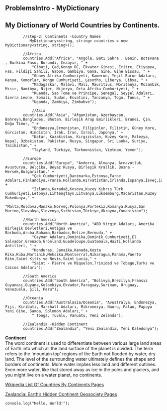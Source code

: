 ## ProblemsIntro - MyDictionary

## My Dictionary of World Countries by Continents.

            //step-2: Continents -Country Names
               MyDictionary<string, string> countries = new MyDictionary<string, string>();
               
            //Africa
            countries.Add("Africa", "Angola, Batı Sahra , Benin, Botsvana , Burkina Faso, Burundi, Cezayir, " +
                "Cibuti, Çad,Kongo DC, Ekvator Ginesi, Eritre, Etiyopya, Fas, Fildişi Sahili, Gabon, Gambiya, Gana, Gine, Gine Bissau, " +
                "Güney Afrika Cumhuriyeti, Kamerun, Yeşil Burun Adaları, Kenya, Komorlar, Kongo Cumhuriyeti, Lesotho, Liberya, Libya, " +
                "Madagaskar, Malavi, Mali, Mauritius, Moritanya, Mozambik, Mısır, Namibya, Nijer, Nijerya, Orta Afrika Cumhuriyeti, " +
                "Ruanda, Sao Tome ve Principe, Senegal, Seyşel Adaları, Sierra Leone, Somali, Sudan, Esvatini, Tanzanya, Togo, Tunus, " +
                "Uganda, Zambiya, Zimbabve");
                
                //Asia
            countries.Add("Asia", "Afganistan, Azerbaycan, Bahreyn,Bangladeş, Bhutan, Birleşik Arap Emirlikleri, Brunei, Çin, Doğu Timor, " +
                "Endonezya,Ermenistan, Filipinler, Filistin, Güney Kore, Gürcistan, Hindistan, Irak, İran, İsrail, Japonya," +
                "Katar, Kazakistan, Kırgızistan, Kuzey Kore, Malezya, Nepal, Özbekistan, Pakistan, Rusya, Singapur, Sri Lanka, Suriye, Tacikistan," +
                "Tayland, Türkiye, Türkmenistan, Vietnam, Yemen");

            //Europe
            countries.Add("Europe", "Andorra, Almanya, Arnavutluk, Avusturya, Belçika, Beyaz Rusya, Birleşik Krallık, Bosna - Hersek,Bulgaristan," +
                "Çek Cumhuriyeti,Danimarka,Estonya,Faroe Adaları,Finlandiya,Fransa,Hollanda,Hırvatistan,İrlanda,İspanya,İsveç,İsviçre,İtalya," +
                "İzlanda,Karadağ,Kosova,Kuzey Kıbrıs Türk Cumhuriyeti,Letonya,Lihtenştayn,Litvanya,Lüksemburg,Macaristan,Kuzey Makedonya," +
                "Malta,Moldova,Monako,Norveç,Polonya,Portekiz,Romanya,Rusya,San Marino,Slovakya,Slovenya,Sırbistan,Türkiye,Ukrayna,Yunanistan");

            //North America
            countries.Add("North America", "ABD Virgin Adaları, Amerika Birleşik Devletleri,Antigua ve Barbuda,Aruba,Bahama,Barbados,Belize,Bermuda," +
                "Cayman Adaları,Dominika,Dominik Cumhuriyeti,El Salvador,Grenada,Grönland,Guadeloupe,Guatemala,Haiti,Hollanda Antilleri, " +
                "Honduras, Jamaika,Kanada,Kosta Rika,Küba,Martinik,Meksika,Montserrat,Nikaragua,Panama,Puerto Riko,Saint Kitts ve Nevis,Saint Lucia," +
                "Saint - Pierre ve Miquelon,Trinidad ve Tobago,Turks ve Caicos Adaları");

            //South America
            countries.Add("South America", "Bolivya,Brezilya,Fransız Guyanası,Guyana,Kolombiya,Ekvador,Paraguay,Surinam, Uruguay, Venezuela, Şili, Peru");

            //Oceania
            countries.Add("Australasia/Oceania", "Avustralya, Endonezya, Fiji, Kiribati, Marshall Adaları, Mikronezya, Nauru, Palau, Papuya Yeni Gine, Samoa, Solomon Adaları," +
                " Tonga, Tuvalu, Vanuatu, Yeni Zelanda");

            //Zealandia -Hidden Continent
            countries.Add("Zealandia", "Yeni Zealandia, Yeni Kaledonya"); 
            
     

**Continent**</br>
The word continent is used to differentiate between various large land areas of Earth into which all the land surface of the planet is divided. The term refers to the 'mountain top' regions of the Earth not flooded by water, dry land.
The level of the surrounding water ultimately defines the shape and borders of continents. More water implies less land and different outlines. Even more water, like that stored away as ice in the poles and glaciers, and you might live on a water planet, no continents.

[Wkipedia List Of Countries By Continents Pages](https://simple.wikipedia.org/wiki/List_of_countries_by_continents)

[Zealandia: Earth’s Hidden Continent Geosociety Pages](https://www.geosociety.org/gsatoday/archive/27/3/article/GSATG321A.1.htm)

`console.log("Hello, World!");`
